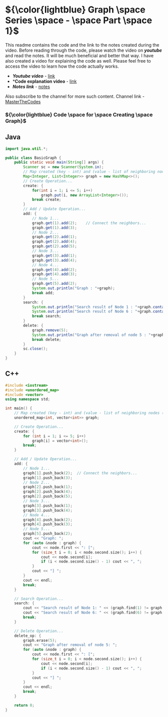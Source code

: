# ${\color{lightblue} Graph \space Series \space - \space Part \space 1}$

This readme contains the code and the link to the notes created during the video. Before reading through the code, please watch the video on ***youtube*** and read the notes. It will be much beneficial and better that way. I have also created a video for explaining the code as well. Please feel free to access the video to learn how the code actually works.

- ***Youtube video*** - [link](https://youtu.be/aeOrcsndHxI)
- ***Code explanation video** - [link]()
- ***Notes link*** - [notes](https://1drv.ms/b/c/a04cbeb414585193/EdeEYHWDk0pAr49cyBBUXK8BI0vWFlGE-G0usP-5ycAm9g?e=Y9boTX)

Also subscribe to the channel for more such content. Channel link - [MasterTheCodes](https://youtube.com/@masterthecodes?si=fS2NrxPe7BNftfdO)

### ${\color{lightblue} Code \space for \space Creating \space Graph}$

## Java

```java
import java.util.*;

public class BasicGraph {
    public static void main(String[] args) {
        Scanner sc = new Scanner(System.in);
        // Map created (key - int) and (value - list of neighboring nodes (int type))...
        Map<Integer, List<Integer>> graph = new HashMap<>();
        // Create Operation...
        create: {
            for(int i = 1; i <= 5; i++)
                graph.put(i, new ArrayList<Integer>());
            break create;
        }
        // Add / Update Operation...
        add: {
            // Node 1...
            graph.get(1).add(2);    // Connect the neighbors...
            graph.get(1).add(3);
            // Node 2...
            graph.get(2).add(1);
            graph.get(2).add(4);
            graph.get(2).add(5);
            // Node 3...
            graph.get(3).add(1);
            graph.get(3).add(4);
            // Node 4...
            graph.get(4).add(2);
            graph.get(4).add(3);
            // Node 5...
            graph.get(5).add(2);
            System.out.println("Graph : "+graph);
            break add;
        }
        search: {
            System.out.println("Search result of Node 1 : "+graph.containsKey(1));
            System.out.println("Search result of Node 6 : "+graph.containsKey(6));
            break search;
        }
        delete: {
            graph.remove(5);
            System.out.println("Graph after removal of node 5 : "+graph);
            break delete;
        }
        sc.close();
    }
}
```

## C++

```cpp
#include <iostream>
#include <unordered_map>
#include <vector>
using namespace std;

int main() {
    // Map created (key - int) and (value - list of neighboring nodes (int type))...
    unordered_map<int, vector<int>> graph;

    // Create Operation...
    create: {
        for (int i = 1; i <= 5; i++)
            graph[i] = vector<int>();
        break;
    }

    // Add / Update Operation...
    add: {
        // Node 1...
        graph[1].push_back(2);  // Connect the neighbors...
        graph[1].push_back(3);
        // Node 2...
        graph[2].push_back(1);
        graph[2].push_back(4);
        graph[2].push_back(5);
        // Node 3...
        graph[3].push_back(1);
        graph[3].push_back(4);
        // Node 4...
        graph[4].push_back(2);
        graph[4].push_back(3);
        // Node 5...
        graph[5].push_back(2);
        cout << "Graph: ";
        for (auto &node : graph) {
            cout << node.first << ": [";
            for (size_t i = 0; i < node.second.size(); i++) {
                cout << node.second[i];
                if (i < node.second.size() - 1) cout << ", ";
            }
            cout << "] ";
        }
        cout << endl;
        break;
    }

    // Search Operation...
    search: {
        cout << "Search result of Node 1: " << (graph.find(1) != graph.end() ? "Found" : "Not Found") << endl;
        cout << "Search result of Node 6: " << (graph.find(6) != graph.end() ? "Found" : "Not Found") << endl;
        break;
    }

    // Delete Operation...
    delete_op: {
        graph.erase(5);
        cout << "Graph after removal of node 5: ";
        for (auto &node : graph) {
            cout << node.first << ": [";
            for (size_t i = 0; i < node.second.size(); i++) {
                cout << node.second[i];
                if (i < node.second.size() - 1) cout << ", ";
            }
            cout << "] ";
        }
        cout << endl;
        break;
    }

    return 0;
}

```

